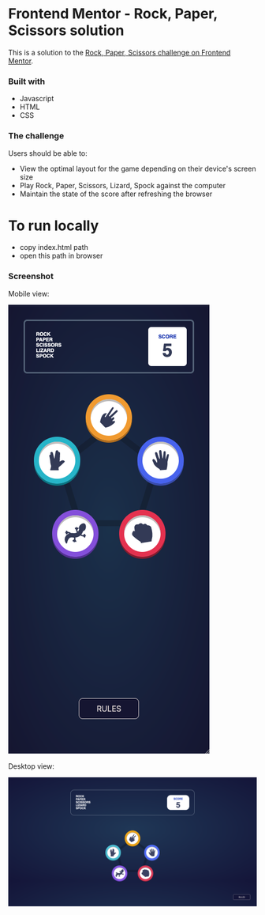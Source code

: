 # Frontend Mentor - Rock, Paper, Scissors solution

This is a solution to the [Rock, Paper, Scissors challenge on Frontend Mentor](https://www.frontendmentor.io/challenges/rock-paper-scissors-game-pTgwgvgH).

### Built with

- Javascript
- HTML
- CSS

### The challenge

Users should be able to:

- View the optimal layout for the game depending on their device's screen size
- Play Rock, Paper, Scissors, Lizard, Spock against the computer
- Maintain the state of the score after refreshing the browser

# To run locally

- copy index.html path
- open this path in browser

### Screenshot

Mobile view:

![Mobile view](./images/mobile-view.png)

Desktop view:

![Desktop view](./images/desktop-view.png)
